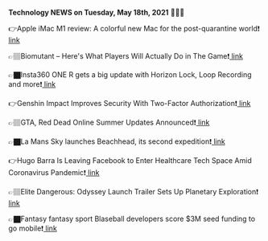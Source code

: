 <b>Technology NEWS on Tuesday, May 18th, 2021</b> 📡📡📡 

👉Apple iMac M1 review: A colorful new Mac for the post-quarantine world❗️<a href='https://techblock.club/?p=11963'> link</a>

👉🏽Biomutant – Here's What Players Will Actually Do in The Game❗️<a href='https://techblock.club/?p=11965'> link</a>

👉🏿Insta360 ONE R gets a big update with Horizon Lock, Loop Recording and more❗️<a href='https://techblock.club/?p=11967'> link</a>

👉Genshin Impact Improves Security With Two-Factor Authorization❗️<a href='https://techblock.club/?p=11969'> link</a>

👉🏽GTA, Red Dead Online Summer Updates Announced❗️<a href='https://techblock.club/?p=11971'> link</a>

👉🏿La Mans Sky launches Beachhead, its second expedition❗️<a href='https://techblock.club/?p=11973'> link</a>

👉Hugo Barra Is Leaving Facebook to Enter Healthcare Tech Space Amid Coronavirus Pandemic❗️<a href='https://techblock.club/?p=11975'> link</a>

👉🏽Elite Dangerous: Odyssey Launch Trailer Sets Up Planetary Exploration❗️<a href='https://techblock.club/?p=11977'> link</a>

👉🏿Fantasy fantasy sport Blaseball developers score $3M seed funding to go mobile❗️<a href='https://techblock.club/?p=11979'> link</a>

